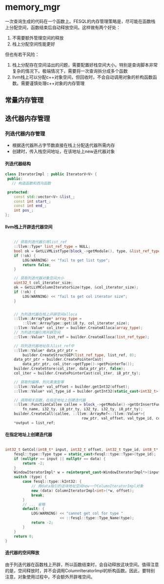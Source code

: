 # memory_mgr

一次查询生成的代码在一个函数上。FESQL的内存管理策略是，尽可能在函数栈上分配空间，函数结束后自动释放空间。这样做有两个好处：
1. 不需要额外管理空间的释放
2. 栈上分配空间性能更好

但也有若干风险：
1. 栈上分配存在空间溢出的问题，需要配置好栈空间大小。特别是查询脚本非常复杂的情况下。极端情况下，需要将一次查询拆分成多个函数
2. llvm栈上可以分配c++对象空间，但回收时，不会自动调用对象的析构函数函数。需要谨慎处理c++对象的内存管理

## 常量内存管理


## 迭代器内存管理

### 列迭代器内存管理
 * 根据迭代器所占字节数直接在栈上分配迭代器所需内存
 * 创建时，传入栈空间地址，在该地址上new迭代器对象
 
#### 列迭代器结构
```c++
class IteratorImpl : public IteratorV<V> {
 public:
   // 构造函数和西沟函数

 protected:
    const std::vector<V> &list_;
    const int start_;
    const int end_;
    int pos_;
};
```

#### llvm栈上开辟迭代器空间
```c++
	
	// 获取列迭代器引用list_ref
    ::llvm::Type* list_ref_type = NULL;
    bool ok = GetLLVMListType(block_->getModule(), type, &list_ref_type);
    if (!ok) {
        LOG(WARNING) << "fail to get list type";
        return false;
    }

    // 获取列迭代器对象空间大小
    uint32_t col_iterator_size;
    ok = GetLLVMColumnIteratorSize(type, &col_iterator_size);
    if (!ok) {
        LOG(WARNING) << "fail to get col iterator size";
    }


    // 为列迭代器在栈上开辟空间alloca
    ::llvm::ArrayType* array_type =
        ::llvm::ArrayType::get(i8_ty, col_iterator_size);
    ::llvm::Value* col_iter = builder.CreateAlloca(array_type);
    // 为列迭代器引用开辟空间
    ::llvm::Value* list_ref = builder.CreateAlloca(list_ref_type);

    // 将列迭代器地址存入list_ref中
    ::llvm::Value* data_ptr_ptr =
        builder.CreateStructGEP(list_ref_type, list_ref, 0);
    data_ptr_ptr = builder.CreatePointerCast(
        data_ptr_ptr, col_iter->getType()->getPointerTo());
    builder.CreateStore(col_iter, data_ptr_ptr, false);
    col_iter = builder.CreatePointerCast(col_iter, i8_ptr_ty);

    // 获取列偏移、列元素类型等
    ::llvm::Value* val_offset = builder.getInt32(offset);
    ::llvm::Value* val_type_id = builder.getInt32(static_cast<int32_t>(type));

    // 调用相关函数，在指定地址上创建迭代器
    ::llvm::FunctionCallee callee = block_->getModule()->getOrInsertFunction(
        fn_name, i32_ty, i8_ptr_ty, i32_ty, i32_ty, i8_ptr_ty);
    builder.CreateCall(callee, ::llvm::ArrayRef<::llvm::Value*>{
                                   row_ptr, val_offset, val_type_id, col_iter});
    *output = list_ref;

```

#### 在指定地址上创建迭代器
```c++

int32_t GetCol(int8_t* input, int32_t offset, int32_t type_id, int8_t* data) {
    fesql::type::Type type = static_cast<fesql::type::Type>(type_id);
    if (nullptr == input || nullptr == data) {
        return -2;
    }
    WindowIteratorImpl* w = reinterpret_cast<WindowIteratorImpl*>(input);
    switch (type) {
        case fesql::type::kInt32: {
        	// 用data指引的这块地址空间new一个ColumnIteratorImpl对象
            new (data) ColumnIteratorImpl<int>(*w, offset);
            break;
        }
        // ... 省略
        default: {
            LOG(WARNING) << "cannot get col for type "
                         << ::fesql::type::Type_Name(type);
            return -2;
        }
    }
    return 0;
}
```

#### 迭代器的空间释放

由于列迭代器在函数栈上开辟，所以函数结束时，会自动释放这块空间。值得注意的是，空间释放时，并不会调用ColumnIteratorImpl的析构函数。因此，要特别注意，对象使用过程中，不会额外开辟堆空间。



